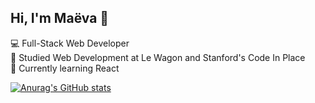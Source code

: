 ## Hi, I'm Maëva 👋

<!--
**mlaurent83/mlaurent83** is a ✨ _special_ ✨ repository because its `README.md` (this file) appears on your GitHub profile.

Here are some ideas to get you started:

- 🔭 I’m currently working on ...
- 🌱 I’m currently learning ...
- 👯 I’m looking to collaborate on ...
- 🤔 I’m looking for help with ...
- 💬 Ask me about ...
- 📫 How to reach me: ...
- 😄 Pronouns: ...
- ⚡ Fun fact: ...
-->
💻 Full-Stack Web Developer</br>
📖 Studied Web Development at Le Wagon and Stanford's Code In Place</br>
💭 Currently learning React</br>

[![Anurag's GitHub stats](https://github-readme-stats.vercel.app/api?username=mlaurent83)](https://github.com/anuraghazra/github-readme-stats)
